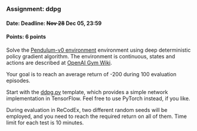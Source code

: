 ### Assignment: ddpg
#### Date: Deadline: ~~Nov 28~~ Dec 05, 23:59
#### Points: 6 points

Solve the [Pendulum-v0 environment](https://gym.openai.com/envs/Pendulum-v0)
environment using deep deterministic policy gradient algorithm.
The environment is continuous, states and actions are described at
[OpenAI Gym Wiki](https://github.com/openai/gym/wiki/Pendulum-v0).

Your goal is to reach an average return of -200 during 100 evaluation episodes.

Start with the [ddpg.py](https://github.com/ufal/npfl122/tree/master/labs/07/ddpg.py)
template, which provides a simple network implementation in TensorFlow. Feel
free to use PyTorch instead, if you like.

During evaluation in ReCodEx, two different random seeds will be employed, and
you need to reach the required return on all of them. Time limit for each test
is 10 minutes.
